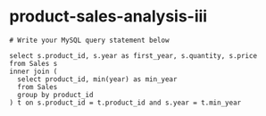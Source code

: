 
  # product-sales-analysis-iii

  ```mysql
  # Write your MySQL query statement below

select s.product_id, s.year as first_year, s.quantity, s.price
from Sales s
inner join (
    select product_id, min(year) as min_year
    from Sales
    group by product_id
) t on s.product_id = t.product_id and s.year = t.min_year

  ```
  